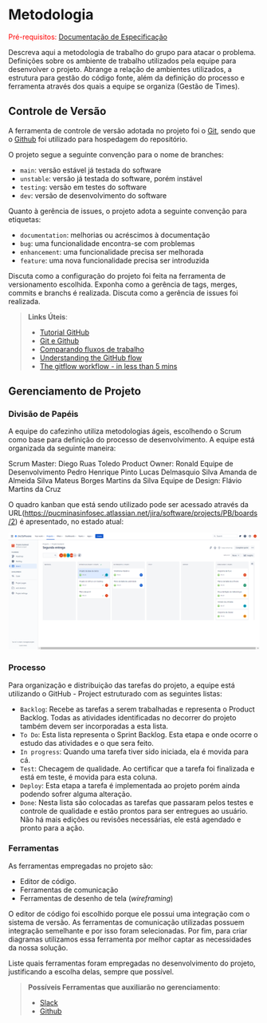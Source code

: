 
# Metodologia

<span style="color:red">Pré-requisitos: <a href="2-Especificação do Projeto.md"> Documentação de Especificação</a></span>

Descreva aqui a metodologia de trabalho do grupo para atacar o problema. Definições sobre os ambiente de trabalho utilizados pela  equipe para desenvolver o projeto. Abrange a relação de ambientes utilizados, a estrutura para gestão do código fonte, além da definição do processo e ferramenta através dos quais a equipe se organiza (Gestão de Times).

## Controle de Versão

A ferramenta de controle de versão adotada no projeto foi o
[Git](https://git-scm.com/), sendo que o [Github](https://github.com)
foi utilizado para hospedagem do repositório.

O projeto segue a seguinte convenção para o nome de branches:

- `main`: versão estável já testada do software
- `unstable`: versão já testada do software, porém instável
- `testing`: versão em testes do software
- `dev`: versão de desenvolvimento do software

Quanto à gerência de issues, o projeto adota a seguinte convenção para
etiquetas:

- `documentation`: melhorias ou acréscimos à documentação
- `bug`: uma funcionalidade encontra-se com problemas
- `enhancement`: uma funcionalidade precisa ser melhorada
- `feature`: uma nova funcionalidade precisa ser introduzida

Discuta como a configuração do projeto foi feita na ferramenta de versionamento escolhida. Exponha como a gerência de tags, merges, commits e branchs é realizada. Discuta como a gerência de issues foi realizada.

> **Links Úteis**:
> - [Tutorial GitHub](https://guides.github.com/activities/hello-world/)
> - [Git e Github](https://www.youtube.com/playlist?list=PLHz_AreHm4dm7ZULPAmadvNhH6vk9oNZA)
>  - [Comparando fluxos de trabalho](https://www.atlassian.com/br/git/tutorials/comparing-workflows)
> - [Understanding the GitHub flow](https://guides.github.com/introduction/flow/)
> - [The gitflow workflow - in less than 5 mins](https://www.youtube.com/watch?v=1SXpE08hvGs)

## Gerenciamento de Projeto

### Divisão de Papéis

A  equipe do cafezinho utiliza metodologias ágeis,  escolhendo o Scrum como base para definição do processo de desenvolvimento.
A equipe está organizada da seguinte maneira:

Scrum Master: Diego Ruas Toledo
Product Owner: Ronald 
Equipe de Desenvolvimento
Pedro Henrique Pinto
Lucas Delmasquio Silva
Amanda de Almeida Silva
Mateus Borges Martins da Silva
Equipe de Design: Flávio Martins da Cruz

O quadro kanban  que está sendo utilizado pode ser acessado através da URL(https://pucminasinfosec.atlassian.net/jira/software/projects/PB/boards/2) é apresentado, no estado atual:

<img scale=1.2 src="https://github.com/ICEI-PUC-Minas-PMV-ADS/pmv-ads-2023-1-e2-proj-int-t7-cafezinho/blob/main/docs/img/jira.png"/>



### Processo

Para organização e distribuição das tarefas do projeto, a equipe está utilizando o GitHub - Project estruturado com as seguintes listas:  

* `Backlog`: Recebe as tarefas a serem trabalhadas e representa o Product Backlog. Todas as atividades identificadas no decorrer do projeto também devem ser incorporadas a esta lista.
* `To Do`: Esta lista representa o Sprint Backlog. Esta etapa e onde ocorre o estudo das atividades e o que sera feito.
* `In progress`: Quando uma tarefa tiver sido iniciada, ela é movida para cá. 
* `Test`: Checagem de qualidade. Ao certificar que a tarefa foi finalizada e está em teste, é movida para esta coluna.
* `Deploy`: Esta etapa a tarefa é implementada ao projeto porém ainda podendo sofrer alguma alteração.
* `Done`: Nesta lista são colocadas as tarefas que passaram pelos testes e controle de qualidade e estão prontos para ser entregues ao usuário. Não há mais edições ou revisões necessárias, ele está agendado e pronto para a ação. 

### Ferramentas

As ferramentas empregadas no projeto são:

- Editor de código.
- Ferramentas de comunicação
- Ferramentas de desenho de tela (_wireframing_)

O editor de código foi escolhido porque ele possui uma integração com o
sistema de versão. As ferramentas de comunicação utilizadas possuem
integração semelhante e por isso foram selecionadas. Por fim, para criar
diagramas utilizamos essa ferramenta por melhor captar as
necessidades da nossa solução.

Liste quais ferramentas foram empregadas no desenvolvimento do projeto, justificando a escolha delas, sempre que possível.
 
> **Possíveis Ferramentas que auxiliarão no gerenciamento**: 
> - [Slack](https://slack.com/)
> - [Github](https://github.com/)
